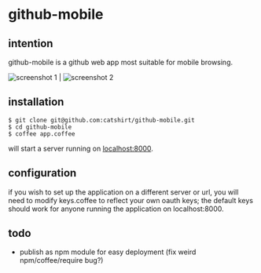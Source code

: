 github-mobile
===

intention
---
github-mobile is a github web app most suitable for mobile browsing.

![screenshot 1](http://i.imgur.com/3ny4U.png) | 
![screenshot 2](http://i.imgur.com/xPabC.png)

installation
---

    $ git clone git@github.com:catshirt/github-mobile.git
    $ cd github-mobile
    $ coffee app.coffee

will start a server running on [localhost:8000](http://localhost:8000).

configuration
---
if you wish to set up the application on a different server or url, you will need to modify keys.coffee to reflect your own oauth keys; the default keys should work for anyone running the application on localhost:8000.

todo
---
- publish as npm module for easy deployment (fix weird npm/coffee/require bug?)